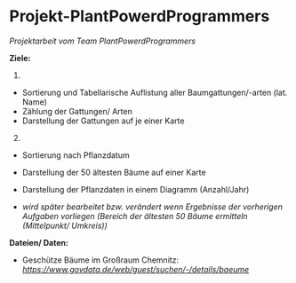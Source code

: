 # Projekt-PlantPowerdProgrammers
_Projektarbeit vom Team PlantPowerdProgrammers_

**Ziele:** 

1)
-   Sortierung und Tabellarische Auflistung aller Baumgattungen/-arten (lat. Name)
-   Zählung der Gattungen/ Arten  
-   Darstellung der Gattungen auf je einer Karte
2)    
-   Sortierung nach Pflanzdatum
-   Darstellung der 50 ältesten Bäume auf einer Karte
-   Darstellung der Pflanzdaten in einem Diagramm (Anzahl/Jahr)

-   _wird später bearbeitet bzw. verändert wenn Ergebnisse der vorherigen Aufgaben vorliegen (Bereich der ältesten 50 Bäume ermitteln (Mittelpunkt/ Umkreis))_



**Dateien/ Daten:**
- Geschütze Bäume im Großraum Chemnitz: _https://www.govdata.de/web/guest/suchen/-/details/baeume_
  
